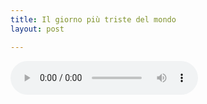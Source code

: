 ```yaml
---
title: Il giorno più triste del mondo
layout: post

---
```


<audio controls>
  <source src="/assets/recs/giornotriste.mp3" type="audio/mpeg">
Your browser does not support the audio element.
</audio>
